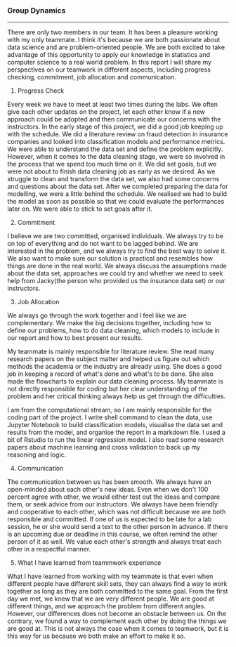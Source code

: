 
### Group Dynamics 

*****

There are only two members in our team. It has been a pleasure working with my only teammate. I think it's because we are both passionate about data science and are problem-oriented people. We are both excited to take advantage of this opportunity to apply our knowledge in statistics and computer science to a real world problem. In this report I will share my perspectives on our teamwork
in different aspects, including progress checking, commitment, job allocation and communication. 

1. Progress Check

Every week we have to meet at least two times during the labs. We often give each other updates on the project, let each other know if a new approach could be adopted and then communicate our concerns with the instructors. In the early stage of this project, we did a good job keeping up with the schedule. We did a literature review on fraud detection in insurance companies and looked into classification models and performance metrics. We were able to understand the data set and define the problem explicitly. However, when it comes to the data cleaning stage, we were so involved in the process that we spend too much time on it. We did set goals, but we were not about to finish data cleaning job as early as we desired. As we struggle to clean and transform the data set, we also had some concerns and questions about the data set. After we completed preparing the data for modelling, we were a little behind the schedule. We realised we had to build the model as soon as possible so that we could evaluate the performances later on. We were able to stick to set goals after it.

2. Commitment

I believe we are two committed, organised individuals. We always try to be on top of everything and do not want to be lagged behind. We are interested in the problem, and we always try to find the best way to solve it. We also want to make sure our solution is practical and resembles how things are done in the real world. We always discuss the assumptions made about the data set, approaches we could try and whether we need to seek help from Jacky(the person who provided us the insurance data set) or our instructors.

3. Job Allocation

We always go through the work together and I feel like we are complementary. We make the big decisions together, including how to define our problems, how to do data cleaning, which models to include in our report and how to best present our results.

My teammate is mainly responsible for literature review. She read many research papers on the subject matter and helped us figure out which methods the academia or the industry are already using. She does a good job in keeping a record of what's done and what's to be done. She also made the flowcharts to explain our data cleaning process. My teammate is not directly responsible for coding but her clear understanding of the problem and her critical thinking always help us get through the difficulties.

I am from the computational stream, so I am mainly responsible for the coding part of the project. I write shell command to clean the data, use Jupyter Notebook to build classification models, visualise the data set and results from the model, and organise the report in a markdown file. I used a bit of Rstudio to run the linear regression model. I also read some research papers about machine learning and cross validation to back up my reasoning and logic.

4. Communication

The communication between us has been smooth. We always have an open-minded about each other's new ideas. Even when we don't 100 percent agree with other, we would either test out the ideas and compare them, or seek advice from our instructors. We always have been friendly and cooperative to each other, which was not difficult because we are both responsible and committed. If one of us is expected to be late for a lab session, he or she would send a text to the other person in advance. If there is an upcoming due or deadline in this course, we often remind the other person of it as well. We value each other's strength and always treat each other in a respectful manner. 

5. What I have learned from teammwork experience

What I have learned from working with my teammate is that even when different people have different skill sets, they can always find a way to work together as long as they are both committed to the same goal. From the first day we met, we knew that we are very different people. We are good at different things, and we approach the problem from different angles. However, our differences does not become an obstacle between us. On the contrary, we found a way to complement each other by doing the things we are good at. This is not always the case when it comes to teamwork, but it is this way for us because we both make an effort to make it so. 

